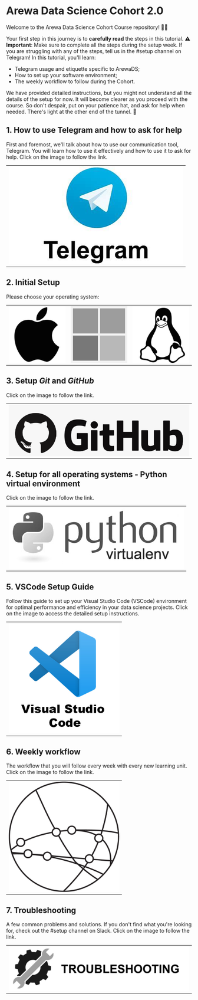 # Arewa Data Science Cohort 2.0
Welcome to the Arewa Data Science Cohort Course repository! 🧑‍💻

Your first step in this journey is to **carefully read** the steps in this tutorial. ⚠️ **Important**: Make sure to complete all the steps during the setup week. If you are struggling with any of the steps, tell us in the #setup channel on Telegram! In this tutorial, you'll learn:

- Telegram usage and etiquette specific to ArewaDS;
- How to set up your software environment;
- The weekly workflow to follow during the Cohort.

We have provided detailed instructions, but you might not understand all the details of the setup for now. It will become clearer as you proceed with the course. So don't despair, put on your patience hat, and ask for help when needed. There's light at the other end of the tunnel. :star2:

## 1. How to use Telegram and how to ask for help

First and foremost, we'll talk about how to use our communication tool, Telegram. You will learn how to use it effectively and how to use it to ask for help. Click on the image to follow the link.

<table>
  <tr>
    <td>
         <a href="telegram.md">
            <img src="media/telegram.jpeg" alt="Slack" />
        </a>
    </td>
  </tr>
</table>

## 2. Initial Setup

Please choose your operating system:

<table>
  <tr>
    <td>
        <a href="macOS.md">
            <img src="media/macOS.png" alt="MacOS" />
        </a>
    </td>
    <td>
        <a href="WINDOWS.md">
            <img src="media/windows.png" alt="Windows" />
        </a>
    </td>
    <td>
        <a href="LINUX.md">
            <img src="media/linux.png" alt="Linux" />
        </a>
    </td>
  </tr>
</table>

## 3. Setup _Git_ and _GitHub_

Click on the image to follow the link.

<table>
  <tr>
    <td>
        <a href="github.md">
            <img src="media/github.png" alt="GitHub" />
        </a>
    </td>
  </tr>
</table>

## 4. Setup for all operating systems - Python virtual environment

Click on the image to follow the link.

<table>
  <tr>
    <td>
        <a href="python-venv.md">
            <img src="media/python-venv.png" alt="python-venv" />
        </a>
    </td>
  </tr>
</table>



## 5. VSCode Setup Guide

Follow this guide to set up your Visual Studio Code (VSCode) environment for optimal performance and efficiency in your data science projects. Click on the image to access the detailed setup instructions.

<table>
  <tr>
    <td>
        <a href="vscode.md">
            <img src="media/vs-code.jpg" alt="VSCode setup" height="300"/>
        </a>
    </td>
  </tr>
</table>


## 6. Weekly workflow

The workflow that you will follow every week with every new learning unit. Click on the image to follow the link.

<table>
  <tr>
    <td>
        <a href="weekly-workflow.md">
            <img src="media/weekly-workflow.png" alt="weekly-workflow" height="300"/>
        </a>
    </td>
  </tr>
</table>

## 7. Troubleshooting 

A few common problems and solutions. If you don't find what you're looking for, check out the #setup channel on Slack. Click on the image to follow the link.

<table>
  <tr>
    <td>
        <a href="troubleshooting.md">
            <img src="media/troubleshooting.png" alt="troubleshooting" />
        </a>
    </td>
  </tr>
</table>
